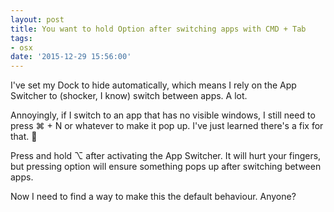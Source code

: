 ```yaml
---
layout: post
title: You want to hold Option after switching apps with CMD + Tab
tags:
- osx
date: '2015-12-29 15:56:00'
---
```


I've set my Dock to hide automatically, which means I rely on the App Switcher to (shocker, I know) switch between apps. A lot.

Annoyingly, if I switch to an app that has no visible windows, I still need to press ⌘ + N or whatever to make it pop up. I've just learned there's a fix for that. 🎉

Press and hold ⌥ after activating the App Switcher. It will hurt your fingers, but pressing option will ensure something pops up after switching between apps.

Now I need to find a way to make this the default behaviour. Anyone?
